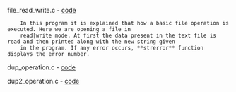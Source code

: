 
file_read_write.c - <a href = "https://github.com/abinashprabakar/Advanced-C/blob/main/fileoperation/file_read_write.c">code</a>

		In this program it is explained that how a basic file operation is executed. Here we are opening a file in 
		read|write mode. At first the data present in the text file is read and then printed along with the new string given 
		in the program. If any error occurs, **strerror** function displays the error number.

dup_operation.c - <a href = "https://github.com/abinashprabakar/Advanced-C/blob/main/fileoperation/dup_opeation.c">code</a>

dup2_operation.c -  <a href = "https://github.com/abinashprabakar/Advanced-C/blob/main/fileoperation/dup2_operation.c">code</a>
